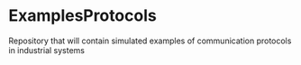 # ExamplesProtocols
Repository that will contain simulated examples of communication protocols in industrial systems
